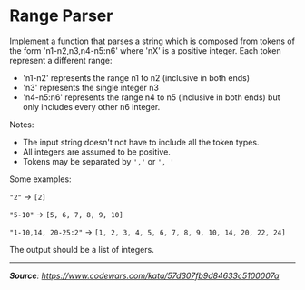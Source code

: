# Range Parser

Implement a function that parses a string which is composed from tokens of the form 'n1-n2,n3,n4-n5:n6' where 'nX' is a
positive integer. Each token represent a different range:

- 'n1-n2' represents the range n1 to n2 (inclusive in both ends)
- 'n3' represents the single integer n3
- 'n4-n5:n6' represents the range n4 to n5 (inclusive in both ends) but only includes every other n6 integer.

Notes:

- The input string doesn't not have to include all the token types.
- All integers are assumed to be positive.
- Tokens may be separated by `','` or `', '`

Some examples:

`"2"` -> `[2]`

`"5-10"` -> `[5, 6, 7, 8, 9, 10]`

`"1-10,14, 20-25:2"` -> `[1, 2, 3, 4, 5, 6, 7, 8, 9, 10, 14, 20, 22, 24]`

The output should be a list of integers.

---

_**Source**: https://www.codewars.com/kata/57d307fb9d84633c5100007a_